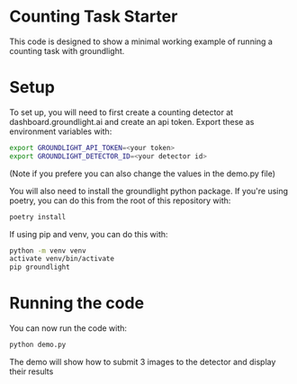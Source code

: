 # Counting Task Starter

This code is designed to show a minimal working example of running a counting task with groundlight.

# Setup

To set up, you will need to first create a counting detector at dashboard.groundlight.ai and create an api token. Export these as environment variables with:

```bash
export GROUNDLIGHT_API_TOKEN=<your token>
export GROUNDLIGHT_DETECTOR_ID=<your detector id>
```

(Note if you prefere you can also change the values in the demo.py file)

You will also need to install the groundlight python package. If you're using poetry, you can do this from the root of this repository with:

```bash
poetry install
```

If using pip and venv, you can do this with:

```bash
python -m venv venv
activate venv/bin/activate
pip groundlight
```

# Running the code
You can now run the code with:

```bash
python demo.py
```

The demo will show how to submit 3 images to the detector and display their results